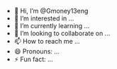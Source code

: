 - 👋 Hi, I’m @Gmoney13eng
- 👀 I’m interested in ...
- 🌱 I’m currently learning ...
- 💞️ I’m looking to collaborate on ...
- 📫 How to reach me ...
- 😄 Pronouns: ...
- ⚡ Fun fact: ...

<!---
Gmoney13eng/Gmoney13eng is a ✨ special ✨ repository because its `README.md` (this file) appears on your GitHub profile.
You can click the Preview link to take a look at your changes.
--->

